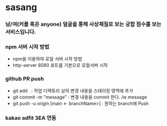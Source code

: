 # sasang
### 남/여(커플 혹은 anyone) 얼굴을 통해 사상체질로 보는 궁합 점수를 보는 서비스입니다.

### npm 서버 시작 방법
- npm을 이용하여 로컬 서버 시작 방법
- http-server 8080 포트를 기본으로 로컬서버 시작

### github PR push
- git add . : 작업 디렉토리 상의 변경 내용을 스테이징 영역에 추가
- git commit -m "message" : 변경 내용을 commit 한다. /w message
- git push -u origin [main <- branchName>] : 원하는 branch에 Push

### kakao adfit 3EA 연동